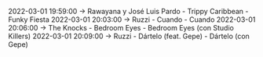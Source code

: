 2022-03-01 19:59:00 -> Rawayana y José Luis Pardo - Trippy Caribbean - Funky Fiesta
2022-03-01 20:03:00 -> Ruzzi - Cuando - Cuando
2022-03-01 20:06:00 -> The Knocks - Bedroom Eyes - Bedroom Eyes (con Studio Killers)
2022-03-01 20:09:00 -> Ruzzi - Dártelo (feat. Gepe) - Dártelo (con Gepe)
